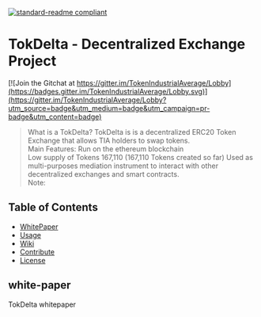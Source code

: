 [![standard-readme compliant](https://img.shields.io/badge/readme%20style-standard-brightgreen.svg?style=flat-square)](https://github.com/RichardLitt/standard-readme)

# TokDelta - Decentralized Exchange Project

[![Join the Gitchat at https://gitter.im/TokenIndustrialAverage/Lobby](https://badges.gitter.im/TokenIndustrialAverage/Lobby.svg)](https://gitter.im/TokenIndustrialAverage/Lobby?utm_source=badge&utm_medium=badge&utm_campaign=pr-badge&utm_content=badge)


> What is a TokDelta? TokDelta is is a decentralized ERC20 Token Exchange that allows TIA holders to swap tokens.  
Main Features: Run on the ethereum blockchain  
Low supply of Tokens 167,110 (167,110 Tokens created so far) Used as multi-purposes mediation instrument to interact with other decentralized exchanges and smart contracts.  
Note:

## Table of Contents
- [WhitePaper](#white-paper)
- [Usage](#usage)
- [Wiki](#wiki)
- [Contribute](#contribute)
- [License](#license)

## white-paper
TokDelta whitepaper
